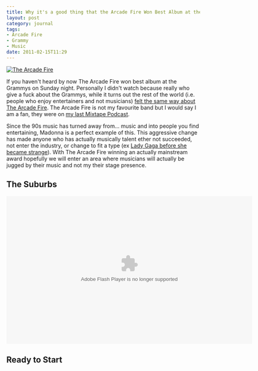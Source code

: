 ```yaml
---
title: Why it's a good thing that the Arcade Fire Won Best Album at the Grammy
layout: post
category: journal
tags:
- Arcade Fire
- Grammy
- Music
date: 2011-02-15T11:29
---
```


<div class="side illustration">
	<a href="http://cdn.mylesbraithwaite.com/media/uploads/posts/2011-02-15-why-its-a-good-think-that-the-arcade-fire-won-best-album-at-the-grammy/arcade-fire-large.jpg" title="The Arcade Fire">
		<img src="http://cdn.mylesbraithwaite.com/media/uploads/posts/2011-02-15-why-its-a-good-think-that-the-arcade-fire-won-best-album-at-the-grammy/arcade-fire-small.jpg" alt="The Arcade Fire">
	</a>
</div>

If you haven't heard by now The Arcade Fire won best album at the Grammys on Sunday night. Personally I didn't watch because really who give a fuck about the Grammys, while it turns out the rest of the world (i.e. people who enjoy entertainers and not musicians) [felt the same way about The Arcade Fire](http://whoisarcadefire.tumblr.com/ "Who is Arcade Fire"). The Arcade Fire is not my favourite band but I would say I am a fan, they were on [my last Mixtape Podcast](http://mixtape.mylesbraithwaite.com/random-mixtape-three "Apocalypse – Random Mixtape Three").

Since the 90s music has turned away from... music and into people you find entertaining, Madonna is a perfect example of this. This aggressive change has made anyone who has actually musically talent ether not succeeded, not enter the industry, or change to fit a type (ex [Lady Gaga before she became strange](http://www.youtube.com/watch?v=NM51qOpwcIM "Vintage Lady Gaga Live at NYU - Captivated & Electric Kiss")). With The Arcade Fire winning an actually mainstream award hopefully we will enter an area where musicians will actually be jugged by their music and not my their stage presence.

## The Suburbs

<div class="inline illustration">
	<object type="application/x-shockwave-flash" width="640" height="385" id="TSWidget45492" data="http://cdn.topspin.net/widgets/bundle/swf/TSBundleWidget.swf?timestamp=1297788361" bgColor="#000000">
		<param value="always" name="allowScriptAccess"/>
		<param name="allowfullscreen" value="true"/>
		<param name="quality" value="high"/>
		<param name="movie" value="http://cdn.topspin.net/widgets/bundle/swf/TSBundleWidget.swf?timestamp=1297788361"/>
		<param name="flashvars" value="highlightColor=0xFFFFFF&amp;theme=black&amp;widget_id=http://app.topspin.net/api/v1/artist/242/bundle_widget/45492&amp;theme=black"/>
		<param name="wmode" value="transparent"/>
	</object>
</div>

## Ready to Start

<div class="inline illustration">
	<object width="640" height="385">
		<param name="allowfullscreen" value="true" />
		<param name="allowscriptaccess" value="always" />
		<param name="movie" value="http://vimeo.com/moogaloop.swf?clip_id=14297174&amp;server=vimeo.com&amp;show_title=1&amp;show_byline=1&amp;show_portrait=1&amp;color=ffffff&amp;fullscreen=1&amp;autoplay=0&amp;loop=0" />
		<embed src="http://vimeo.com/moogaloop.swf?clip_id=14297174&amp;server=vimeo.com&amp;show_title=1&amp;show_byline=1&amp;show_portrait=1&amp;color=ffffff&amp;fullscreen=1&amp;autoplay=0&amp;loop=0" type="application/x-shockwave-flash" allowfullscreen="true" allowscriptaccess="always" width="640" height="385"></embed>
	</object>
</div>
